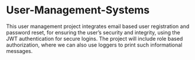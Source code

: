 # User-Management-Systems
This user management project integrates email based user registration and password reset, for ensuring the user’s security and integrity, using the JWT authentication for secure logins. The project will include role based authorization, where we can also use loggers to print such informational messages.
